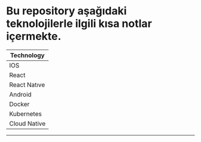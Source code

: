 # Bu repository aşağıdaki teknolojilerle ilgili kısa notlar içermekte.

| Technology |
| ------ |
| IOS |
| React |
| React Natıve |
| Android |
| Docker |
| Kubernetes |
| Cloud Native |

---